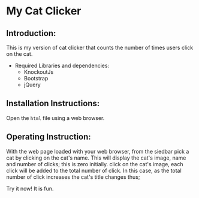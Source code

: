 # My Cat Clicker
## Introduction:
This is my version of cat clicker that counts the number of times users click on the cat. 

- Required Libraries and dependencies:
  - KnockoutJs
  - Bootstrap
  - jQuery

## Installation Instructions:
Open the `html` file using a web browser.

## Operating Instruction:
With the web page loaded with your web browser, from the siedbar pick a cat by clicking on the cat's name. This will display the cat's image, name and number of clicks; this is zero initially. 
click on the cat's image, each click will be added to the total number of click. In this case, as the total number of click increases the cat's title changes thus;

Try it now! It is fun.
